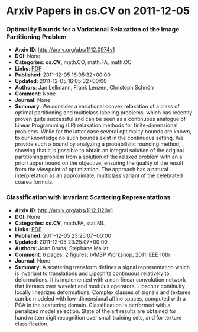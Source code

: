 # Arxiv Papers in cs.CV on 2011-12-05
### Optimality Bounds for a Variational Relaxation of the Image Partitioning Problem
- **Arxiv ID**: http://arxiv.org/abs/1112.0974v1
- **DOI**: None
- **Categories**: **cs.CV**, math.CO, math.FA, math.OC
- **Links**: [PDF](http://arxiv.org/pdf/1112.0974v1)
- **Published**: 2011-12-05 16:05:32+00:00
- **Updated**: 2011-12-05 16:05:32+00:00
- **Authors**: Jan Lellmann, Frank Lenzen, Christoph Schnörr
- **Comment**: None
- **Journal**: None
- **Summary**: We consider a variational convex relaxation of a class of optimal partitioning and multiclass labeling problems, which has recently proven quite successful and can be seen as a continuous analogue of Linear Programming (LP) relaxation methods for finite-dimensional problems. While for the latter case several optimality bounds are known, to our knowledge no such bounds exist in the continuous setting. We provide such a bound by analyzing a probabilistic rounding method, showing that it is possible to obtain an integral solution of the original partitioning problem from a solution of the relaxed problem with an a priori upper bound on the objective, ensuring the quality of the result from the viewpoint of optimization. The approach has a natural interpretation as an approximate, multiclass variant of the celebrated coarea formula.



### Classification with Invariant Scattering Representations
- **Arxiv ID**: http://arxiv.org/abs/1112.1120v1
- **DOI**: None
- **Categories**: **cs.CV**, math.FA, stat.ML
- **Links**: [PDF](http://arxiv.org/pdf/1112.1120v1)
- **Published**: 2011-12-05 23:25:07+00:00
- **Updated**: 2011-12-05 23:25:07+00:00
- **Authors**: Joan Bruna, Stéphane Mallat
- **Comment**: 6 pages, 2 figures; IVMSP Workshop, 2011 IEEE 10th
- **Journal**: None
- **Summary**: A scattering transform defines a signal representation which is invariant to translations and Lipschitz continuous relatively to deformations. It is implemented with a non-linear convolution network that iterates over wavelet and modulus operators. Lipschitz continuity locally linearizes deformations. Complex classes of signals and textures can be modeled with low-dimensional affine spaces, computed with a PCA in the scattering domain. Classification is performed with a penalized model selection. State of the art results are obtained for handwritten digit recognition over small training sets, and for texture classification.



